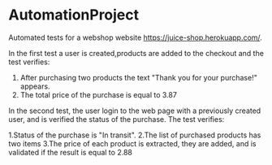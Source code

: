 # AutomationProject
Automated tests for a webshop website https://juice-shop.herokuapp.com/.

In the first test a user is created,products are added to the checkout and the test verifies:

  1. After purchasing two products the text "Thank you for your purchase!" appears.
  2. The total price of the purchase is equal to 3.87

In the second test, the user login to the web page with a previously created user, and is verified the status of the purchase. 
The test verifies: 

  1.Status of the purchase is "In transit".
  2.The list of purchased products has two items
  3.The price of each product is extracted, they are added, and is validated if the result is equal to 2.88
